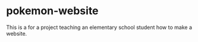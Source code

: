 # pokemon-website
This is a for a project teaching an elementary school student how to make a website.
